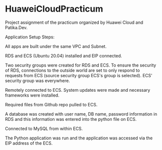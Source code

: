 # HuaweiCloudPracticum
Project assignment of the practicum organized by Huawei Cloud and Patika.Dev.

Application Setup Steps:

All apps are built under the same VPC and Subnet.

RDS and ECS (Ubuntu 20.04) installed and EIP connected.

Two security groups were created for RDS and ECS. To ensure the security of RDS, connections to the outside world are set to only respond to requests from ECS (source security group ECS's group is selected). ECS' security group was everywhere.

Remotely connected to ECS. System updates were made and necessary frameworks were installed.

Required files from Github repo pulled to ECS.

A database was created with user name, DB name, password information in RDS and this information was entered into the python file on ECS.

Connected to MySQL from within ECS.

The Python application was run and the application was accessed via the EIP address of the ECS.